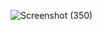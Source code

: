 ![Screenshot (350)](https://github.com/poorani2005/Scientific-Calci/assets/119472651/5e694dee-7120-4c0b-a808-36ac74241841)
